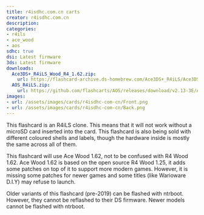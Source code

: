 ```yaml
---
title: r4isdhc.com.cn carts
creator: r4isdhc.com.cn
description:
categories:
- r4ils
- ace_wood
- aos
sdhc: true
dsi: Latest firmware
3ds: Latest firmware
downloads:
  Ace3DS+_R4iLS_Wood_R4_1.62.zip:
    url: https://flashcard-archive.ds-homebrew.com/Ace3DS+_R4iLS/Ace3DS+_R4iLS_Wood_R4_1.62.zip
  AOS_R4iLS.zip:
    url: https://github.com/flashcarts/AOS/releases/download/v2.13-3E/AOS_R4iLS.zip
images:
- url: /assets/images/cards/r4isdhc-com-cn/Front.png
- url: /assets/images/cards/r4isdhc-com-cn/Back.png
---
```


This flashcard is an R4iLS clone. This means that it will not work without a microSD card inserted into the card. This flashcard is also being sold with different coloured shells and labels, though the hardware inside is mostly the same across all of them.

This flashcard will use Ace Wood 1.62, not to be confused with R4 Wood 1.62. Ace Wood 1.62 is based on the open source R4 Wood 1.25, it adds some patches on top of it to support more modern games. However, it is missing some patches for newer games and some titles (like Warioware D.I.Y) may refuse to launch.

Older variants of this flashcard (pre-2019) can be flashed with ntrboot. However, they cannot be reflashed to their DS firmware. Newer models cannot be flashed with ntrboot.
